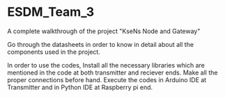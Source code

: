 # ESDM_Team_3
A complete walkthrough of the project "KseNs Node and Gateway"

Go through the datasheets in order to know in detail about all the components used in the project.

In order to use the codes,
  Install all the necessary libraries which are mentioned in the code at both transmitter and reciever ends.
  Make all the proper connections before hand.
Execute the codes in Arduino IDE at Transmitter and in Python IDE at Raspberry pi end.
